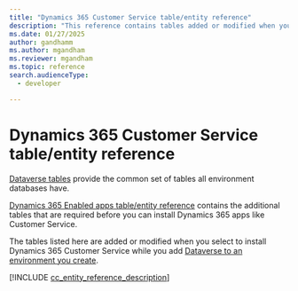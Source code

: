 ```yaml
---
title: "Dynamics 365 Customer Service table/entity reference"
description: "This reference contains tables added or modified when you enable the Dynamics 365 Customer Service app while adding Dataverse to an environment you create"
ms.date: 01/27/2025
author: gandhamm
ms.author: mgandham
ms.reviewer: mgandham
ms.topic: reference
search.audienceType: 
  - developer

---
```

# Dynamics 365 Customer Service table/entity reference

[Dataverse tables](/power-apps/developer/data-platform/reference/about-entity-reference) provide the common set of tables all environment databases have.

[Dynamics 365 Enabled apps table/entity reference](../../../developer/reference/about-entity-reference.md) contains the additional tables that are required before you can install Dynamics 365 apps like Customer Service.

The tables listed here are added or modified when you select to install Dynamics 365 Customer Service while you add [Dataverse to an environment you create](/power-platform/admin/create-environment#create-an-environment-with-a-database).

[!INCLUDE [cc_entity_reference_description](../../../developer/reference/includes/cc_entity_reference_description.md)]